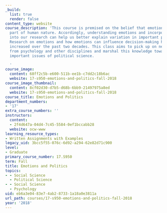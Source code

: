 ```yaml
---
_build:
  list: true
  render: false
content_type: website
course_description: 'This course is premised on the belief that emotions are a fundamental
  part of human nature. Accordingly, understanding emotions and incorporating emotions
  into our research can help us better explain variation in important political phenomena.
  Research on emotions and how emotions can influence decision-making has dramatically
  increased over the past two decades. This class aims to pick up on new findings
  from psychology and other disciplines and marshal this knowledge toward the most
  important issues of political science.

  '
course_image:
  content: 68ff2c5b-e600-511b-ee1b-c7dd2c18b6ac
  website: 17-s950-emotions-and-politics-fall-2018
course_image_thumbnail:
  content: 8cf02d30-d7b5-d68b-6bb9-21497975a8ed
  website: 17-s950-emotions-and-politics-fall-2018
course_title: Emotions and Politics
department_numbers:
- '17'
extra_course_numbers: ''
instructors:
  content:
  - 2f4d647a-04d4-7c45-5584-0ef1bccabb28
  website: ocw-www
learning_resource_types:
- Written Assignments with Examples
legacy_uid: 3bcc5f55-076c-6d92-a294-62e82d71c900
level:
- Graduate
primary_course_number: 17.S950
term: Fall
title: Emotions and Politics
topics:
- - Social Science
  - Political Science
- - Social Science
  - Psychology
uid: eb6a3e04-83e7-4ab2-8733-1a18a0e3811a
url_path: courses/17-s950-emotions-and-politics-fall-2018
year: '2018'
---
```

